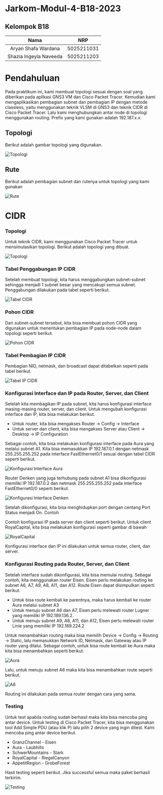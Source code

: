 # Jarkom-Modul-4-B18-2023

## Kelompok B18

|          Nama          |    NRP     |
| :--------------------: | :--------: |
|  Aryan Shafa Wardana   | 5025211031 |
| Shazia Ingeyla Naveeda | 5025211203 |

# Pendahuluan

Pada praktikum ini, kami membuat topologi sesuai dengan soal yang diberikan pada aplikasi GNS3 VM dan Cisco Packet Tracer. Kemudian kami mengaplikasikan pembagian subnet dan pembagian IP dengan metode classless, yaitu menggunakan teknik VLSM di GNS3 dan teknik CIDR di Cisco Packet Tracer. Lalu kami menghubungkan antar node di topologi menggunakan routing. Prefix yang kami gunakan adalah 192.187.x.x.


## Topologi

Berikut adalah gambar topologi yang digunakan.

![Topologi](https://github.com/aryansfw/Jarkom-Modul-4-B18-2023/assets/115603634/8176cbfa-9fb9-451f-9a7b-6a10ca3d6cb1)

## Rute

Berikut adalah pembagian subnet dan rutenya untuk topologi yang kami gunakan

![Rute](https://github.com/aryansfw/Jarkom-Modul-4-B18-2023/assets/115603634/9dab5ba5-e5f0-4f7c-a739-77d85653e819)

# CIDR

### Topologi

Untuk teknik CIDR, kami menggunakan Cisco Packet Tracer untuk mensimulasikan topologi. Berikut adalah topologi yang dibuat.

![Topologi](https://github.com/aryansfw/Jarkom-Modul-4-B18-2023/assets/115603634/8176cbfa-9fb9-451f-9a7b-6a10ca3d6cb1)

### Tabel Penggabungan IP CIDR

Setelah membuat topologi, kita harus menggabungkan subnet-subnet sehingga menjadi 1 subnet besar yang mencakupi semua subnet. Penggabungan dilakukan pada tabel seperti berikut.

![Tabel CIDR](https://github.com/aryansfw/Jarkom-Modul-4-B18-2023/assets/115603634/d950c065-65d0-46b6-8b69-a1a1fb185754)

### Pohon CIDR

Dari subnet-subnet tersebut, kita bisa membuat pohon CIDR yang digunakan untuk menentukan pembagian IP pada node-node dalam topologi seperti berikut.

![Pohon CIDR](https://github.com/aryansfw/Jarkom-Modul-4-B18-2023/assets/115603634/024f0145-c070-4787-95d0-0742614c2a38)

### Tabel Pembagian IP CIDR

Pembagian NID, netmask, dan broadcast dapat ditabelkan seperti pada tabel berikut.

![Tabel IP CIDR](https://github.com/aryansfw/Jarkom-Modul-4-B18-2023/assets/115603634/069f9f86-766f-4fad-86d3-ae8743179980)

### Konfigurasi Interface dan IP pada Router, Server, dan Client

Setelah kita membagikan IP pada subnet, kita harus konfigurasi interface masing-masing router, server, dan client. Untuk mengubah konfigurasi interface dan IP, kita bisa melakukan berikut.
- Untuk router, kita bisa mengakses Router -> Config -> Interface
- Untuk server dan client, kita bisa mengakses Server atau Client -> Desktop -> IP Configuration

 Sebagai contoh, kita bisa melakukan konfigurasi interface pada Aura yang melalui subnet A1. Kita bisa memasukkan IP 192.187.0.1 dengan netmask 255.255.255.252 pada interface FastEthernet0/1 sesuai dengan tabel CIDR seperti berikut.

![Konfigurasi Interface Aura](https://github.com/aryansfw/Jarkom-Modul-4-B18-2023/assets/115603634/577f563e-d1aa-4292-b927-7f42b259ea0e)

Router Denken yang juga terhubung pada subnet A1 bisa dikonfigurasi memiliki IP 192.187.0.2 dan netmask 255.255.255.252 pada interface FastEthernet0/0 seperti berikut.

![Konfigurasi Interface Denken](https://github.com/aryansfw/Jarkom-Modul-4-B18-2023/assets/115603634/f111a28a-488f-4b06-811e-f13384925648)


Setelah dikonfigurasi, kita bisa menghidupkan port dengan centang Port Status menjadi On. Contoh 

Contoh konfigurasi IP pada server dan client seperti berikut. Untuk client RoyalCapital, kita bisa melakukan konfigurasi seperti gambar di bawah

![RoyalCapital](https://github.com/aryansfw/Jarkom-Modul-4-B18-2023/assets/115603634/61ec0b1b-c183-4499-8e49-82823b9379a8)

Konfigurasi interface dan IP ini dilakukan untuk semua router, client, dan server.

### Konfigurasi Routing pada Router, Server, dan Client

Setelah interface sudah dikonfigurasi, kita bisa memulai routing. Sebagai contoh, kita menggunakan router Eisen. Eisen perlu melakukan routing ke subnet A6, A7, A9, A8, A11, dan A12. Route Eisen dapat disimpulkan seperti berikut.
- Untuk bisa route kembali ke parentnya, maka harus kembali ke router Aura melalui subnet A3
- Untuk menuju subnet A6 dan A7, Eisen perlu melewati router Lugner yang memiliki IP 192.189.136.2. 
- Untuk menuju subnet A9, A8, A11, dan A12, Eisen perlu melewati router Linie yang memiliki IP 192.189.224.2

Untuk menambahkan routing maka bisa memilih Device -> Config -> Routing -> Static, lalu memasukkan Network ID, Netmask, dan Gateway atau IP router yang dilalui. Sebagai contoh, untuk bisa route kembali ke Aura maka kita bisa menambahkan seperti berikut.

![Aura](https://github.com/aryansfw/Jarkom-Modul-4-B18-2023/assets/115603634/20900519-824d-402d-83ea-7dea11d5c959)

Lalu, untuk menuju subnet A6 maka kita bisa menambahkan route seperti berikut.

![A6](https://github.com/aryansfw/Jarkom-Modul-4-B18-2023/assets/115603634/47a82090-3fe2-4149-a8e5-36a99bfe2749)

Routing ini dilakukan pada semua router dengan cara yang sama.

### Testing

Untuk test apabila routing sudah berhasil maka kita bisa mencoba ping antar device. 
Untuk testing di Cisco Packet Tracer, kita bisa menggunakan tool Add Simple PDU (atau klik P) lalu pilih 2 device yang ingin ditest. Kami mencoba ping antar device berikut.
- GranzChannel - Eisen
- Aura - Laubhills
- SchwerMountains - Stark
- RoyalCapital - RiegelCanyon
- AppetitRegion - GrobeForest 

Hasil testing seperti berikut. Jika successful semua maka paket berhasil terkirim.

![Testing](https://github.com/aryansfw/Jarkom-Modul-4-B18-2023/assets/115603634/38409af6-7ee4-43c2-9f86-bed5ee4dc3ee)
